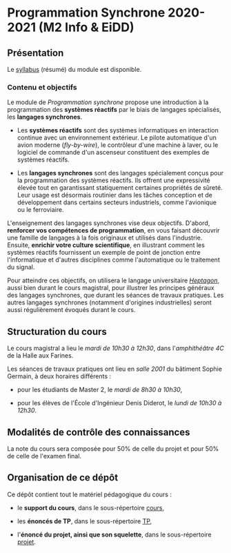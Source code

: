 # Programmation Synchrone 2020-2021 (M2 Info & EiDD)

## Présentation

Le [syllabus](cours/syllabus-progsync.pdf) (résumé) du module est disponible.

### Contenu et objectifs

Le module de *Programmation synchrone* propose une introduction à la
programmation des **systèmes réactifs** par le biais de langages spécialisés,
les **langages synchrones**.

- Les **systèmes réactifs** sont des systèmes informatiques en interaction
  continue avec un environnement extérieur. Le pilote automatique d'un avion
  moderne (_fly-by-wire_), le contrôleur d'une machine à laver, ou le logiciel
  de commande d'un ascenseur constituent des exemples de systèmes réactifs.

- Les **langages synchrones** sont des langages spécialement conçus pour la
  programmation des systèmes réactifs. Ils offrent une expressivité élevée tout
  en garantissant statiquement certaines propriétés de sûreté. Leur usage est
  désormais routinier dans les tâches conception et de développement dans
  certains secteurs industriels, comme l'avionique ou le ferroviaire.

L'enseignement des langages synchrones vise deux objectifs. D'abord, **renforcer
vos compétences de programmation**, en vous faisant découvrir une famille de
langages à la fois originaux et utilisés dans l'industrie. Ensuite, **enrichir
votre culture scientifique**, en illustrant comment les systèmes réactifs
fournissent un exemple de point de jonction entre l'informatique et d'autres
disciplines comme l'automatique ou le traitement du signal.

Pour atteindre ces objectifs, on utilisera le langage universitaire
[*Heptagon*](http://heptagon.gforge.inria.fr), aussi bien durant le cours
magistral, pour illustrer les principes généraux des langages synchrones, que
durant les séances de travaux pratiques. Les autres langages synchrones
(notamment d'origines industrielles) seront aussi régulièrement évoqués durant
le cours.

## Structuration du cours

Le cours magistral a lieu le *mardi de 10h30 à 12h30*, dans l'*amphithéâtre 4C*
de la Halle aux Farines.

Les séances de travaux pratiques ont lieu en *salle 2001* du bâtiment Sophie
Germain, à deux horaires différents :

- pour les étudiants de Master 2, le *mardi de 8h30 à 10h30*,

- pour les élèves de l'École d'Ingénieur Denis Diderot, le *lundi de 10h30 à
  12h30*.

## Modalités de contrôle des connaissances

La note du cours sera composée pour 50% de celle du projet et pour 50% de celle
de l'examen final.

## Organisation de ce dépôt

Ce dépôt contient tout le matériel pédagogique du cours :

- le **support du cours**, dans le sous-répertoire [cours](cours/),

- les **énoncés de TP**, dans le sous-répertoire [TP](tp/),

- l'**énoncé du projet, ainsi que son squelette**, dans le sous-répertoire
  [projet](projet/).
